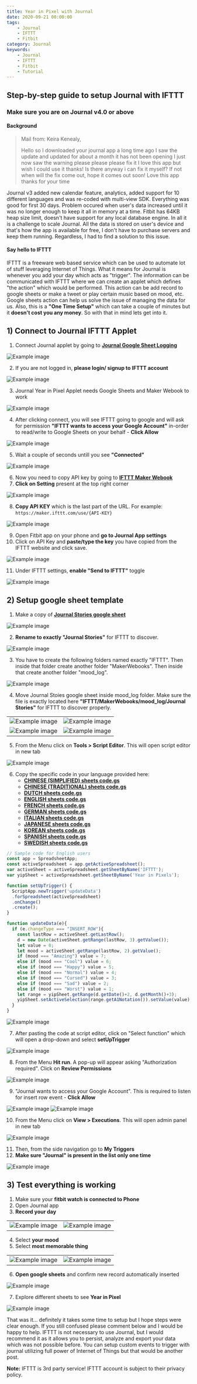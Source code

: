 ```yaml
---
title: Year in Pixel with Journal
date: 2020-09-21 00:00:00
tags:
    - Journal
    - IFTTT
    - Fitbit
category: Journal
keywords:
    - Journal
    - IFTTT
    - Fitbit
    - Tutorial
---
```

## Step-by-step guide to setup Journal with IFTTT
### Make sure you are on Journal v4.0 or above

#### Background

> Mail from: Keira Kenealy,
>
> Hello so I downloaded your journal app a long time ago I saw the update and updated for about a month it has not been opening I just now saw the warning please please please fix it I love this app but wish I could use it thanks! Is there anyway i can fix it myself? If not when will the fix come out, hope it comes out soon!
> Love this app thanks for your time

Journal v3 added new calendar feature, analytics, added support for 10 different languages and was re-coded with multi-view SDK. Everything was good for first 30 days. Problem occured when user's data increased until it was no longer enough to keep it all in memory at a time. Fitbit has 64KB heap size limit, doesn't have support for any local database engine. In all it is a challenge to scale Journal. All the data is stored on user's device and that's how the app is available for free, I don't have to purchase servers and keep them running. Regardless, I had to find a solution to this issue.


#### Say hello to IFTTT

IFTTT is a freeware web based service which can be used to automate lot of stuff leveraging Internet of Things. What it means for Journal is whenever you add your day which acts as "trigger". The information can be communicated with IFTTT where we can create an applet which defines "the action" which would be performed. This action can be add record to google sheets or make a tweet or play certain music based on mood, etc. Google sheets action can help us solve the issue of managing the data for us. Also, this is a **"One Time Setup"** which can take a couple of minutes but it **doesn't cost you any money**. So with that in mind lets get into it.

## 1) Connect to Journal IFTTT Applet 
1. Connect Journal applet by going to **[Journal Google Sheet Logging](https://ifttt.com/applets/qx5mK2Sa)**

![Example image](/img/1.png)

2. If you are not logged in, **please login/ signup to IFTTT account**

![Example image](/img/2.png)

3. Journal Year in Pixel Applet needs Google Sheets and Maker Webook to work

![Example image](/img/4.png)

4. After clicking connect, you will see IFTTT going to google and will ask for permission __"IFTTT wants to access your Google Account"__ in-order to read/write to Google Sheets on your behalf - **Click Allow**

![Example image](/img/5.png)

5. Wait a couple of seconds untill you see **"Connected"**

![Example image](/img/9.png)

6. Now you need to copy API key by going to **[IFTTT Maker Webook](https://ifttt.com/maker_webhooks)**
7. **Click on Setting** present at the top right corner

![Example image](/img/11.png)

8. **Copy API KEY** which is the last part of the URL. For example: 
```https://maker.ifttt.com/use/{API-KEY}```

![Example image](/img/13.png)

9. Open Fitbit app on your phone and **go to Journal App settings**
10. Click on API Key and **paste/type the key** you have copied from the IFTTT website and click save.

![Example image](/img/15.png)

11. Under IFTTT settings, **enable "Send to IFTTT"** toggle

![Example image](/img/16.png)

## 2) Setup google sheet template
1. Make a copy of **[Journal Stories google sheet](https://docs.google.com/spreadsheets/d/1bIL64_YKdZj1kya-PvUZ96bLhh7sKHUXAyuXQmoWcOc/copy)**

![Example image](/img/17.png)

2. **Rename to exactly "Journal Stories"** for IFTTT to discover.

![Example image](/img/19.png)

3. You have to create the following folders named exactly "IFTTT". Then inside that folder create another folder "MakerWebooks". Then inside that create another folder "mood_log".

![Example image](/img/20.png)

4. Move Journal Stoies google sheet inside mood_log folder. Make sure the file is exactly located here **"IFTTT/MakerWebooks/mood_log/Journal Stories"** for IFTTT to discover properly.

| | |
------------------------- | -------------------------
| ![Example image](/img/21.png) | ![Example image](/img/22.png) |
| ![Example image](/img/23.png) | ![Example image](/img/24.png) |

5. From the  Menu click on **Tools > Script Editor**. This will open script editor in new tab

![Example image](/img/25.png)

6. Copy the specific code in your language provided here:
    + **[CHINESE (SIMPLIFIED) sheets code.gs](https://gist.github.com/itsnikhil/69c3478f19e9cc33e96659a90f27d458#file-chinese_simple_journal_ifttt_sheets_code-gs)**
    + **[CHINESE (TRADITIONAL) sheets code.gs](https://gist.github.com/itsnikhil/69c3478f19e9cc33e96659a90f27d458#file-chinese_traditional_journal_ifttt_sheets_code-gs)**
    + **[DUTCH sheets code.gs](https://gist.github.com/itsnikhil/69c3478f19e9cc33e96659a90f27d458#file-dutch_journal_ifttt_sheets_code-gs)**
    + **[ENGLISH sheets code.gs](https://gist.github.com/itsnikhil/69c3478f19e9cc33e96659a90f27d458#file-english_journal_ifttt_sheets_code-gs)**
    + **[FRENCH sheets code.gs](https://gist.github.com/itsnikhil/69c3478f19e9cc33e96659a90f27d458#file-french_journal_ifttt_sheets_code-gs)**
    + **[GERMAN sheets code.gs](https://gist.github.com/itsnikhil/69c3478f19e9cc33e96659a90f27d458#file-german_journal_ifttt_sheets_code-gs)**
    + **[ITALIAN sheets code.gs](https://gist.github.com/itsnikhil/69c3478f19e9cc33e96659a90f27d458#file-italian_journal_ifttt_sheets_code-gs)**
    + **[JAPANESE sheets code.gs](https://gist.github.com/itsnikhil/69c3478f19e9cc33e96659a90f27d458#file-japanese_journal_ifttt_sheets_code-gs)**
    + **[KOREAN sheets code.gs](https://gist.github.com/itsnikhil/69c3478f19e9cc33e96659a90f27d458#file-korean_journal_ifttt_sheets_code-gs)**
    + **[SPANISH sheets code.gs](https://gist.github.com/itsnikhil/69c3478f19e9cc33e96659a90f27d458#file-spanish_journal_ifttt_sheets_code-gs)**
    + **[SWEDISH sheets code.gs](https://gist.github.com/itsnikhil/69c3478f19e9cc33e96659a90f27d458#file-swedish_journal_ifttt_sheets_code-gs)**

```js
// Sample code for English users
const app = SpreadsheetApp;
const activeSpreadsheet = app.getActiveSpreadsheet();
var activeSheet = activeSpreadsheet.getSheetByName('IFTTT');
var yipSheet = activeSpreadsheet.getSheetByName('Year in Pixels');

function setUpTrigger() {
  ScriptApp.newTrigger('updateData')
  .forSpreadsheet(activeSpreadsheet)
  .onChange()
  .create();
}

function updateData(e){
  if (e.changeType === "INSERT_ROW"){
    const lastRow = activeSheet.getLastRow();
    d = new Date(activeSheet.getRange(lastRow, 3).getValue());
    let value = 0;
    let mood = activeSheet.getRange(lastRow, 2).getValue();
    if (mood === "Amazing") value = 7;
    else if (mood === "Cool") value = 6;
    else if (mood === "Happy") value = 5;
    else if (mood === "Normal") value = 4;
    else if (mood === "Cursed") value = 3;
    else if (mood === "Sad") value = 2;
    else if (mood === "Worst") value = 1;
    let range = yipSheet.getRange(d.getDate()+2, d.getMonth()+3);
    yipSheet.setActiveSelection(range.getA1Notation()).setValue(value);
  }
}
```

![Example image](/img/26.png)

7. After pasting the code at script editor, click on "Select function" which will open a drop-down and select **setUpTrigger**

![Example image](/img/27.png)

8. From the Menu **Hit run**. A pop-up will appear asking "Authorization required". Click on **Review Permissions** 

![Example image](/img/28.png)

9. "Journal wants to access your Google Account". This is required to listen for insert row event - **Click Allow**

![Example image](/img/29.png)
![Example image](/img/31.png)

10. From the Menu click on **View > Executions**. This will open admin panel in new tab

![Example image](/img/32.png)

11. Then, from the side navigation go to **My Triggers**
12. **Make sure "Journal" is present in the list only one time**

![Example image](/img/34.png)

## 3) Test everything is working
1. Make sure your **fitbit watch is connected to Phone**
2. Open Journal app
3. **Record your day**

| | |
------------------------- | -------------------------
| ![Example image](/img/35.png) | ![Example image](/img/36.png) |

4. Select **your mood**
5. Select **most memorable thing**

| | |
------------------------- | -------------------------
| ![Example image](/img/37.png) | ![Example image](/img/38.png) |

6. **Open google sheets** and confirm new record automatically inserted

![Example image](/img/39.png)

7. Explore different sheets to see **Year in Pixel**

![Example image](/img/40.png)


That was it... definitely it takes some time to setup but I hope steps were clear enough. If you still confused please comment below and I would be happy to help. IFTTT is not necessary to use Journal, but I would recommend it as it allows you to persist, analyze and export your data which was not possible before. 
You can setup custom events to trigger with journal utilizing full power of Internet of Things but that would be another post.

**Note:** IFTTT is 3rd party service! IFTTT account is subject to their privacy policy.